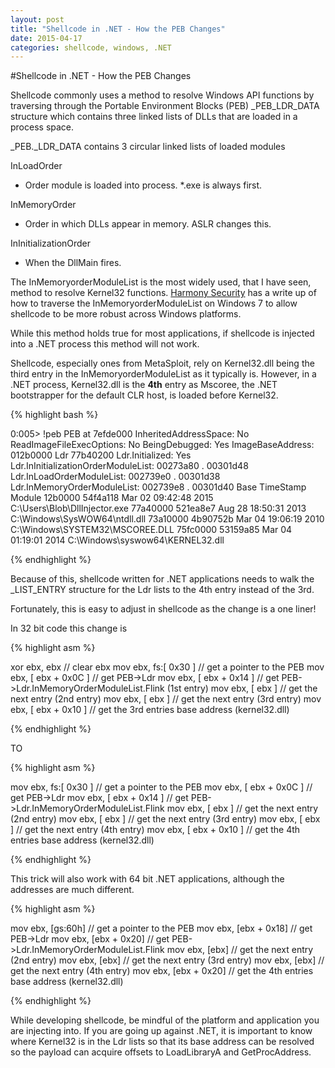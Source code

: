 ```yaml
---
layout: post
title: "Shellcode in .NET - How the PEB Changes"
date: 2015-04-17
categories: shellcode, windows, .NET
---
```


#Shellcode in .NET - How the PEB Changes

Shellcode commonly uses a method to resolve Windows API functions by traversing through the Portable Environment Blocks (PEB) _PEB_LDR_DATA structure which contains three linked lists of DLLs that are loaded in a process space.  

_PEB._LDR_DATA contains 3 circular linked lists of loaded modules

InLoadOrder

- Order module is loaded into process. *.exe is always first.

InMemoryOrder

- Order in which DLLs appear in memory. ASLR changes this.


InInitializationOrder

- When the DllMain fires.

The InMemoryorderModuleList is the most widely used, that I have seen, method to resolve Kernel32 functions. [Harmony Security](http://blog.harmonysecurity.com/2009_06_01_archive.html) has a write up of how to traverse the InMemoryorderModuleList on Windows 7 to allow shellcode to be more robust across Windows platforms. 

While this method holds true for most applications, if shellcode is injected into a .NET process this method will not work. 

Shellcode, especially ones from MetaSploit, rely on Kernel32.dll being the third entry in the InMemoryorderModuleList as it typically is. However, in a .NET process, Kernel32.dll is the **4th** entry as Mscoree, the .NET bootstrapper for the default CLR host, is loaded before Kernel32. 

{% highlight bash %}

0:005> !peb
PEB at 7efde000
    InheritedAddressSpace:    No
    ReadImageFileExecOptions: No
    BeingDebugged:            Yes
    ImageBaseAddress:         012b0000
    Ldr                       77b40200
    Ldr.Initialized:          Yes
    Ldr.InInitializationOrderModuleList: 00273a80 . 00301d48
    Ldr.InLoadOrderModuleList:           002739e0 . 00301d38
    Ldr.InMemoryOrderModuleList:         002739e8 . 00301d40
            Base TimeStamp                     Module
         12b0000 54f4a118 Mar 02 09:42:48 2015 C:\Users\Blob\DllInjector.exe
        77a40000 521ea8e7 Aug 28 18:50:31 2013 C:\Windows\SysWOW64\ntdll.dll
        73a10000 4b90752b Mar 04 19:06:19 2010 C:\Windows\SYSTEM32\MSCOREE.DLL
        75fc0000 53159a85 Mar 04 01:19:01 2014 C:\Windows\syswow64\KERNEL32.dll


{% endhighlight %}



Because of this, shellcode written for .NET applications needs to walk the _LIST_ENTRY structure for the Ldr lists to the 4th entry instead of the 3rd.

Fortunately, this is easy to adjust in shellcode as the change is a one liner!

In 32 bit code this change is

{% highlight asm %}

xor ebx, ebx               // clear ebx
mov ebx, fs:[ 0x30 ]       // get a pointer to the PEB
mov ebx, [ ebx + 0x0C ]    // get PEB->Ldr
mov ebx, [ ebx + 0x14 ]    // get PEB->Ldr.InMemoryOrderModuleList.Flink (1st entry)
mov ebx, [ ebx ]           // get the next entry (2nd entry)
mov ebx, [ ebx ]           // get the next entry (3rd entry)
mov ebx, [ ebx + 0x10 ]    // get the 3rd entries base address (kernel32.dll)

{% endhighlight %}

TO

{% highlight asm %}

mov ebx, fs:[ 0x30 ]       // get a pointer to the PEB
mov ebx, [ ebx + 0x0C ]    // get PEB->Ldr
mov ebx, [ ebx + 0x14 ]    // get PEB->Ldr.InMemoryOrderModuleList.Flink 
mov ebx, [ ebx ]           // get the next entry (2nd entry)
mov ebx, [ ebx ]           // get the next entry (3rd entry)
mov ebx, [ ebx ]           // get the next entry (4th entry)
mov ebx, [ ebx + 0x10 ]    // get the 4th entries base address (kernel32.dll)


{% endhighlight %}

This trick will also work with 64 bit .NET applications, although the addresses are much different. 

{% highlight asm %}

mov ebx, [gs:60h]       // get a pointer to the PEB
mov ebx, [ebx + 0x18]	// get PEB->Ldr
mov ebx, [ebx + 0x20]	// get PEB->Ldr.InMemoryOrderModuleList.Flink
mov ebx, [ebx]			// get the next entry (2nd entry)
mov ebx, [ebx]			// get the next entry (3rd entry)
mov ebx, [ebx]			// get the next entry (4th entry)
mov ebx, [ebx + 0x20]	// get the 4th entries base address (kernel32.dll)


{% endhighlight %}

While developing shellcode, be mindful of the platform and application you are injecting into. If you are going up against .NET, it is important to know where Kernel32 is in the Ldr lists so that its base address can be resolved so the payload can acquire offsets to LoadLibraryA and GetProcAddress. 